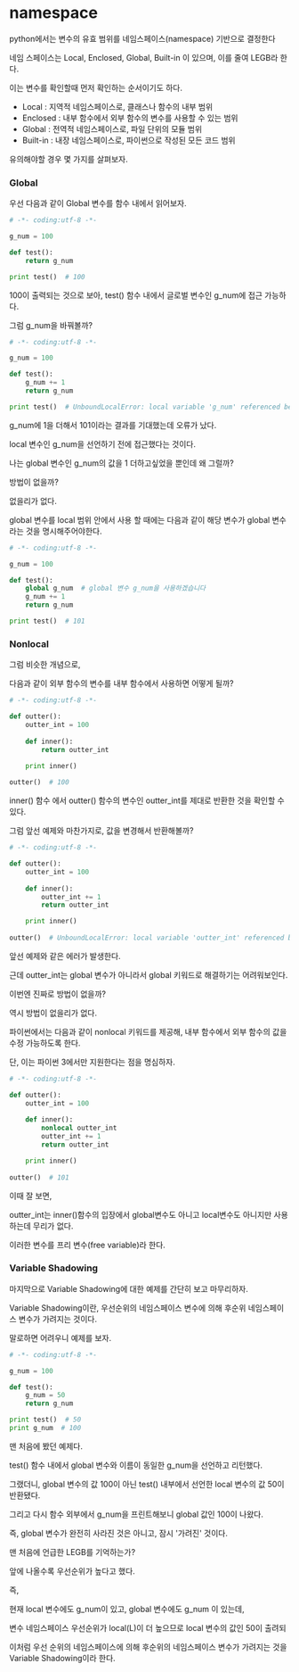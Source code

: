 # namespace

python에서는 변수의 유효 범위를 네임스페이스(namespace) 기반으로 결정한다

네임 스페이스는 Local, Enclosed, Global, Built-in 이 있으며, 이를 줄여 LEGB라 한다.

이는 변수를 확인할때 먼저 확인하는 순서이기도 하다.

- Local : 지역적 네임스페이스로, 클래스나 함수의 내부 범위
- Enclosed : 내부 함수에서 외부 함수의 변수를 사용할 수 있는 범위
- Global : 전역적 네임스페이스로, 파일 단위의 모듈 범위
- Built-in : 내장 네임스페이스로, 파이썬으로 작성된 모든 코드 범위


유의해야할 경우 몇 가지를 살펴보자.

### Global

우선 다음과 같이 Global 변수를 함수 내에서 읽어보자.

```python
# -*- coding:utf-8 -*-

g_num = 100

def test():
    return g_num

print test()  # 100
```

100이 출력되는 것으로 보아, test() 함수 내에서 글로벌 변수인 g_num에 접근 가능하다.

그럼 g_num을 바꿔볼까?

```python
# -*- coding:utf-8 -*-

g_num = 100

def test():
    g_num += 1
    return g_num

print test()  # UnboundLocalError: local variable 'g_num' referenced before assignment
```

g_num에 1을 더해서 101이라는 결과를 기대했는데 오류가 났다.

local 변수인 g_num을 선언하기 전에 접근했다는 것이다.

나는 global 변수인 g_num의 값을 1 더하고싶었을 뿐인데 왜 그럴까?

방법이 없을까?

없을리가 없다.

global 변수를 local 범위 안에서 사용 할 때에는 다음과 같이 해당 변수가 global 변수라는 것을 명시해주어야한다.

```python
# -*- coding:utf-8 -*-

g_num = 100

def test():
    global g_num  # global 변수 g_num을 사용하겠습니다
    g_num += 1
    return g_num

print test()  # 101
```

### Nonlocal

그럼 비슷한 개념으로,

다음과 같이 외부 함수의 변수를 내부 함수에서 사용하면 어떻게 될까?


```python
# -*- coding:utf-8 -*-

def outter():
	outter_int = 100
    
    def inner():
    	return outter_int

    print inner()
    
outter()  # 100
```

inner() 함수 에서 outter() 함수의 변수인 outter_int를 제대로 반환한 것을 확인할 수 있다.

그럼 앞선 예제와 마찬가지로, 값을 변경해서 반환해볼까?

```python
# -*- coding:utf-8 -*-

def outter():
	outter_int = 100
    
    def inner():
        outter_int += 1
    	return outter_int

    print inner()
    
outter()  # UnboundLocalError: local variable 'outter_int' referenced before assignment
```

앞선 예제와 같은 에러가 발생한다.

근데 outter_int는 global 변수가 아니라서 global 키워드로 해결하기는 어려워보인다.

이번엔 진짜로 방법이 없을까?

역시 방법이 없을리가 없다.

파이썬에서는 다음과 같이 nonlocal 키워드를 제공해, 내부 함수에서 외부 함수의 값을 수정 가능하도록 한다.

단, 이는 파이썬 3에서만 지원한다는 점을 명심하자.

```python
# -*- coding:utf-8 -*-

def outter():
	outter_int = 100
    
    def inner():
        nonlocal outter_int
        outter_int += 1
    	return outter_int

    print inner()
    
outter()  # 101
```

이때 잘 보면,

outter_int는 inner()함수의 입장에서 global변수도 아니고 local변수도 아니지만 사용하는데 무리가 없다.

이러한 변수를 프리 변수(free variable)라 한다.


### Variable Shadowing

마지막으로 Variable Shadowing에 대한 예제를 간단히 보고 마무리하자.

Variable Shadowing이란, 우선순위의 네임스페이스 변수에 의해 후순위 네임스페이스 변수가 가려지는 것이다.

말로하면 어려우니 예제를 보자.

```python
# -*- coding:utf-8 -*-

g_num = 100

def test():
    g_num = 50
    return g_num

print test()  # 50
print g_num  # 100
```

맨 처음에 봤던 예제다.

test() 함수 내에서 global 변수와 이름이 동일한 g_num을 선언하고 리턴했다.

그랬더니, global 변수의 값 100이 아닌 test() 내부에서 선언한 local 변수의 값 50이 반환됐다.

그리고 다시 함수 외부에서 g_num을 프린트해보니 global 값인 100이 나왔다.

즉, global 변수가 완전히 사라진 것은 아니고, 잠시 '가려진' 것이다.

맨 처음에 언급한 LEGB를 기억하는가?

앞에 나올수록 우선순위가 높다고 했다.

즉,

현재 local 변수에도 g_num이 있고, global 변수에도 g_num 이 있는데,

변수 네임스페이스 우선순위가 local(L)이 더 높으므로 local 변수의 값인 50이 출려되

이처럼 우선 순위의 네임스페이스에 의해 후순위의 네임스페이스 변수가 가려지는 것을 Variable Shadowing이라 한다.
